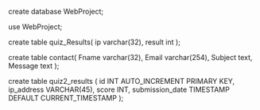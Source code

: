 create database WebProject;

use WebProject;

create table quiz_Results(
    ip varchar(32),
    result int
);

create table contact(
    Fname varchar(32),
    Email varchar(254),
    Subject text,
    Message text
);

create table quiz2_results (
    id INT AUTO_INCREMENT PRIMARY KEY,
    ip_address VARCHAR(45),
    score INT,
    submission_date TIMESTAMP DEFAULT CURRENT_TIMESTAMP
);